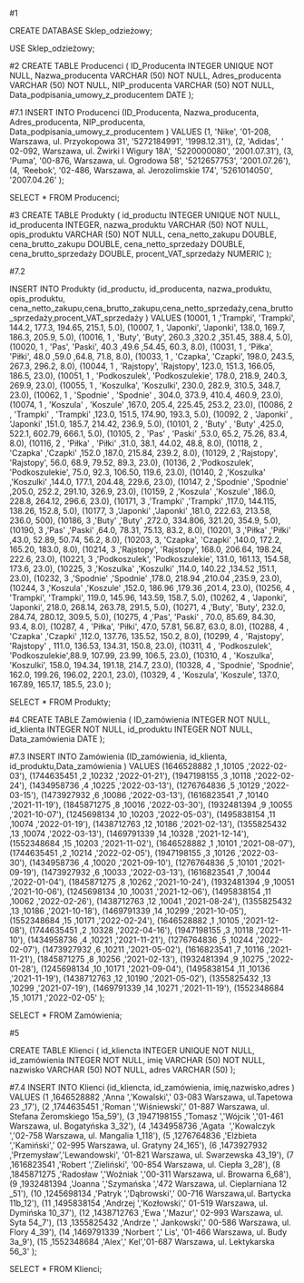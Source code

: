 #1

CREATE DATABASE Sklep_odzieżowy;

USE Sklep_odzieżowy;

#2
CREATE TABLE Producenci (
    ID_Producenta INTEGER UNIQUE NOT NULL,
    Nazwa_producenta VARCHAR (50) NOT NULL,
    Adres_producenta VARCHAR (50) NOT NULL,
    NIP_producenta VARCHAR (50) NOT NULL,
    Data_podpisania_umowy_z_producentem DATE
    );
    
#7.1
INSERT INTO Producenci (ID_Producenta, Nazwa_producenta, Adres_producenta, NIP_producenta, Data_podpisania_umowy_z_producentem )
VALUES  (1,	'Nike', '01-208, Warszawa, ul. Przyokopowa 31', '5272184991', '1998.12.31'),
		(2,	'Adidas', '	02-092, Warszawa, ul. Żwirki I Wigury 18A', '5220000080', '2001.07.31'),
		(3,	'Puma', '00-876, Warszawa, ul. Ogrodowa 58', '5212657753', '2001.07.26'),
		(4,	'Reebok', '02-486, Warszawa, al. Jerozolimskie 174', '5261014050', '2007.04.26'
        );

SELECT * FROM Producenci;

#3
CREATE TABLE Produkty (
    id_productu INTEGER UNIQUE NOT NULL,
    id_producenta INTEGER,
    nazwa_produktu VARCHAR (50) NOT NULL,
    opis_produktu VARCHAR (50) NOT NULL,
    cena_netto_zakupu DOUBLE,
    cena_brutto_zakupu DOUBLE,
    cena_netto_sprzedaży DOUBLE,
    cena_brutto_sprzedaży DOUBLE,
    procent_VAT_sprzedaży NUMERIC
    );

#7.2
    
INSERT INTO Produkty (id_productu, id_producenta, nazwa_produktu, opis_produktu, cena_netto_zakupu,cena_brutto_zakupu,cena_netto_sprzedaży,cena_brutto_sprzedaży,procent_VAT_sprzedaży  )
VALUES (10001,	1	,'Trampki',	'Trampki', 144.2, 177.3, 194.65, 215.1, 5.0),
		(10007,	1	, 'Japonki', 'Japonki',	138.0, 169.7, 186.3,	205.9,	5.0),
		(10016,	1	, 'Buty',	'Buty',	260.3	,320.2	,351.45,	388.4,	5.0),
		(10020,	1	, 'Pas',	'Paski',	40.3	,49.6	,54.45,	60.3,	8.0),
		(10031,	1	, 'Piłka',	'Piłki',	48.0	,59.0	,64.8,	71.8,	8.0),
		(10033,	1	, 'Czapka',	'Czapki',	198.0,	243.5,	267.3,	296.2,	8.0),
		(10044,	1	, 'Rajstopy',	'Rajstopy',	123.0,	151.3,	166.05,	186.5,	23.0),
		(10051,	1	, 'Podkoszulek',	'Podkoszulekie',	178.0,	218.9,	240.3,	269.9,	23.0),
		(10055,	1	, 'Koszulka',	'Koszulki',	230.0,	282.9,	310.5,	348.7,	23.0),
		(10062,	1	, 'Spodnie'	, 'Spodnie'	, 304.0,	373.9,	410.4,	460.9,	23.0),
		(10074,	1	, 'Koszula'	, 'Koszule'	,167.0, 205.4,	225.45,	253.2,	23.0),
		(10086,	2	, 'Trampki'	, 'Trampki' 	,123.0,	151.5,	174.90,	193.3,	5.0),
		(10092,	2	, 'Japonki'	, 'Japonki'	,151.0,	185.7,	214.42,	236.9,	5.0),
		(10101,	2	, 'Buty'	, 'Buty'	,425.0,	522.1,	602.79,	666.1,	5.0),
		(10105,	2	, 'Pas'	, 'Paski'	,53.0,	65.2,	75.26,	83.4,	8.0),
		(10116,	2	, 'Piłka'	, 'Piłki'	,31.0,	38.1,	44.02,	48.8,	8.0),
		(10118,	2	, 'Czapka'	,'Czapki'	,152.0	,187.0,	215.84,	239.2,	8.0),
		(10129,	2	,'Rajstopy',	'Rajstopy',	56.0,	68.9,	79.52,	89.3,	23.0),
		(10136,	2	,'Podkoszulek',	'Podkoszulekie',	75.0,	92.3,	106.50,	119.6,	23.0),
		(10140,	2	,'Koszulka'	,'Koszulki'	,144.0,	177.1,	204.48,	229.6,	23.0),
		(10147,	2	,'Spodnie'	,'Spodnie'	,205.0,	252.2,	291.10,	326.9,	23.0),
		(10159,	2	,'Koszula'	,'Koszule'	,186.0,	228.8,	264.12,	296.6,	23.0),
		(10171,	3	,'Trampki' 	,'Trampki' 	,117.0,	144.115,	138.26,	152.8,	5.0),
		(10177,	3	,'Japonki'	,'Japonki'	,181.0,	222.63,	213.58,	236.0,	500),
		(10186,	3	,'Buty'	,'Buty'	,272.0,	334.806,	321.20,	354.9,	5.0),
		(10190,	3	,'Pas'	,'Paski'	,64.0,	78.31,	75.13,	83.2,	8.0),
		(10201,	3	,'Piłka'	,'Piłki'	,43.0,	52.89,	50.74,	56.2,	8.0),
		(10203,	3, 'Czapka', 	'Czapki'	,140.0,	172.2,	165.20,	183.0,	8.0),
		(10214,	3	,'Rajstopy',	'Rajstopy',	168.0,	206.64,	198.24,	222.6,	23.0),
		(10221,	3	,'Podkoszulek',	'Podkoszulekie',	131.0,	161.13,	154.58,	173.6,	23.0),
		(10225,	3	,'Koszulka'	,'Koszulki'	,114.0,	140.22	,134.52	,151.1,	23.0),
		(10232,	3	,'Spodnie'	,'Spodnie'	,178.0,	218.94	,210.04	,235.9,	23.0),
		(10244,	3	,'Koszula'	,'Koszule'	,152.0,	186.96	,179.36	,201.4,	23.0),
		(10256,	4 , 'Trampki', 'Trampki', 119.0, 145.96, 143.59, 158.7,	5.0),
		(10262,	4 , 'Japonki', 'Japonki', 218.0, 268.14, 263.78, 291.5, 5.0),
		(10271,	4	,'Buty', 'Buty', 232.0, 284.74, 280.12, 309.5, 5.0),
		(10275,	4	,'Pas', 'Paski' , 70.0, 85.69,	84.30, 93.4, 8.0),
		(10287,	4	, 'Piłka', 'Piłki', 47.0,	57.81,	56.87,	63.0, 8.0),
		(10288,	4	, 'Czapka'	,'Czapki'	,112.0,	137.76,	135.52,	150.2, 8.0),
		(10299,	4	, 'Rajstopy',	'Rajstopy' , 111.0,	136.53,	134.31,	150.8, 23.0),
		(10311,	4 , 'Podkoszulek',	'Podkoszulekie',88.9,	107.99,	23.99,	106.5,	23.0),
		(10310,	4	, 'Koszulka', 'Koszulki',	158.0,	194.34,	191.18,	214.7,	23.0),
        (10328,	4	, 'Spodnie', 'Spodnie',	162.0,	199.26,	196.02,	220.1,	23.0),
		(10329,	4	, 'Koszula', 'Koszule',	137.0,	167.89,	165.17,	185.5,	23.0
        );

SELECT * FROM Produkty;

#4
CREATE TABLE Zamówienia (
    ID_zamówienia INTEGER NOT NULL,
    id_klienta INTEGER NOT NULL,
    id_produktu INTEGER NOT NULL,
    Data_zamówienia DATE
    );
    
#7.3
INSERT INTO Zamówienia (ID_zamówienia, id_klienta, id_produktu,Data_zamówienia )
VALUES (1646528882	,1	,10105	,'2022-02-03'),
		(1744635451	,2	,10232	,'2022-01-21'),
		(1947198155	,3	,10118	,'2022-02-24'),
		(1434958736	,4	,10225	,'2022-03-13'),
		(1276764836	,5	,10129	,'2022-03-15'),
		(1473927932	,6	,10086	,'2022-03-13'),
		(1616823541	,7	,10140	,'2021-11-19'),
		(1845871275	,8	,10016	,'2022-03-30'),
		(1932481394	,9	,10055	,'2021-10-07'),
		(1245698134	,10	,10203	,'2022-05-03'),
		(1495838154	,11	,10074	,'2022-01-19'),
		(1438712763	,12	,10186	,'2021-02-13'),
		(1355825432	,13	,10074	,'2022-03-13'),
		(1469791339	,14	,10328	,'2021-12-14'),
		(1552348684	,15	,10203	,'2021-11-02'),
		(1646528882	,1	,10101	,'2021-08-07'),
		(1744635451	,2	,10214	,'2022-02-05'),
		(1947198155	,3	,10126	,'2022-03-30'),
		(1434958736	,4	,10020	,'2021-09-10'),
		(1276764836	,5	,10101	,'2021-09-19'),
		(1473927932	,6	,10033	,'2022-03-13'),
		(1616823541	,7	,10044	,'2022-01-04'),
		(1845871275	,8	,10262	,'2021-10-24'),
		(1932481394	,9	,10051	,'2021-10-06'),
		(1245698134	,10	,10031	,'2021-12-06'),
		(1495838154	,11	,10062	,'2022-02-26'),
		(1438712763	,12	,10041	,'2021-08-24'),
		(1355825432	,13	,10186	,'2021-10-18'),
		(1469791339	,14	,10299	,'2021-10-05'),
		(1552348684	,15	,10171	,'2022-02-24'),
		(1646528882	,1	,10105	,'2021-12-08'),
		(1744635451	,2	,10328	,'2022-04-16'),
		(1947198155	,3	,10118	,'2021-11-10'),
		(1434958736	,4	,10221	,'2021-11-21'),
		(1276764836	,5	,10244	,'2022-02-07'),
		(1473927932	,6	,10211	,'2021-05-02'),
		(1616823541	,7	,10116	,'2021-11-21'),
		(1845871275	,8	,10256	,'2021-02-13'),
		(1932481394	,9	,10275	,'2022-01-28'),
		(1245698134	,10	,10171	,'2021-09-04'),
		(1495838154	,11	,10136	,'2021-11-19'),
		(1438712763	,12	,10190	,'2021-05-02'),
		(1355825432	,13	,10299	,'2021-07-19'),
		(1469791339	,14	,10271	,'2021-11-19'),
		(1552348684	,15	,10171	,'2022-02-05'
        );
    
SELECT * FROM Zamówienia;


#5

 CREATE TABLE Klienci (
    id_kliencta INTEGER UNIQUE NOT NULL,
    id_zamówienia INTEGER NOT NULL,
    imię VARCHAR (50) NOT NULL,
    nazwisko VARCHAR (50) NOT NULL,
    adres VARCHAR (50)
    );

#7.4
INSERT INTO Klienci (id_kliencta, id_zamówienia, imię,nazwisko,adres )
VALUES  (1	,1646528882	,'Anna	','Kowalski',' 03-083 Warszawa, ul.Tapetowa 23 _17'),
		(2	,1744635451	,'Roman	','Wiśniewski','	01-887 Warszawa, ul. Stefana Żeromskiego 15a_59'),
		(3	,1947198155	,'Tomasz	','Wójcik	','01-461 Warszawa, ul. Bogatyńska 3_32'),
		(4	,1434958736	,'Agata 	','Kowalczyk	','02-758 Warszawa, ul. Mangalia 1_118'),
		(5	,1276764836	,'Elżbieta	','Kamiński','	02-995 Warszawa, ul. Gratyny 24_165'),
		(6	,1473927932	,'Przemysław','Lewandowski', '01-821 Warszawa, ul. Swarzewska 43_19'),
		(7	,1616823541	,'Robert	','Zieliński', '00-854 Warszawa, ul. Ciepła 3_28'),
		(8	,1845871275	,'Radosław	','Woźniak	','00-311 Warszawa, ul. Browarna 6_68'),
		(9	,1932481394	,'Joanna	','Szymańska	','472 Warszawa, ul. Cieplarniana 12 _51'),
		(10	,1245698134	,'Patryk	','Dąbrowski','	00-716 Warszawa,ul. Bartycka 11b_12'),
		(11	,1495838154	,'Andrzej	','Kozłowski','	01-519 Warszawa, ul. Dymińska 10_37'),
		(12	,1438712763	,'Ewa	','Mazur','	02-993 Warszawa, ul. Syta 54_7'),
		(13	,1355825432	,'Andrze	',' Jankowski','	00-586 Warszawa,  ul. Flory 4_39'),
		(14	,1469791339	,'Norbert	',' Lis',	'01-466 Warszawa, ul. Budy 3a_9'),
		(15	,1552348684	,'Alex','	Kel','01-687 Warszawa, ul. Lektykarska 56_3'
        );
        
SELECT * FROM Klienci;       






   

